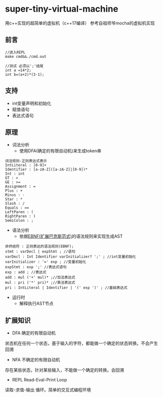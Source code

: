# super-tiny-virtual-machine
用c++实现的超简单的虚拟机（c++17编译）
参考自祖师爷mocha的虚拟机实现
## 前言
```
//进入REPL
make cmd&&./cmd.out

//测试 必须以';'结尾
int a =14*2;
int b=(a+2)*(3-1);
```

## 支持
- int变量声明和初始化
- 赋值语句
- 表达式语句


## 原理
- 词法分析
  - 使用DFA(确定的有限自动机)来生成token串
```
词法规则-正则表达式表示
IntLiteral : [0-9]+
Identifier : [a-zA-Z]([a-zA-Z]|[0-9])*
Int : int
GT : >
GE : >=
Assignment : =
Plus : +
Minus : -
Star : *
Slash : /
Equals : ==
LeftParen : (
RightParen : )
SemiColon : ;
```
- 语法分析
  - 依据[EBNF(扩展巴克斯范式)](https://zh.wikipedia.org/wiki/%E6%89%A9%E5%B1%95%E5%B7%B4%E7%A7%91%E6%96%AF%E8%8C%83%E5%BC%8F)的语法规则来实现生成AST
```
非终结符 : 正则表达的语法规则(EBNF);
stmt : varDecl | expStmt ; //语句
varDecl : Int Identifier varInitializer? ';' ; //int变量初始化
varInitializer : '=' exp ; //变量初始化
expStmt : exp ';' //表达式语句
exp : add ; //表达式
add : mul ('+' mul)* ;//加法表达式
mul : pri ('*' pri)* ;//乘法表达式
pri : IntLiteral | Identifier | '(' exp ')' ; //基础表达式
```
- 运行时
  - 解释执行AST节点
## 扩展知识
- DFA 确定的有限自动机

状态机在任何一个状态，基于输入的字符，都能做一个确定的状态转换。不会产生回溯
- NFA 不确定的有限自动机

存在某些状态，针对某些输入，不能做一个确定的转换。会回溯
- REPL Read-Eval-Print Loop

读取-求值-输出 循环。简单的交互式编程环境